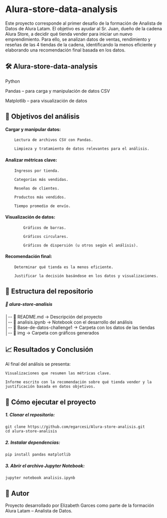 # Alura-store-data-analysis

Este proyecto corresponde al primer desafío de la formación de Analista de Datos de Alura Latam.
El objetivo es ayudar al Sr. Juan, dueño de la cadena Alura Store, a decidir qué tienda vender para iniciar un nuevo emprendimiento.
Para ello, se analizan datos de ventas, rendimiento y reseñas de las 4 tiendas de la cadena, identificando la menos eficiente y elaborando una recomendación final basada en los datos.



## 🛠️ Alura-store-data-analysis

Python

Pandas – para carga y manipulación de datos CSV

Matplotlib – para visualización de datos



## 🎯 Objetivos del análisis
#### Cargar y manipular datos:

        Lectura de archivos CSV con Pandas.

        Limpieza y tratamiento de datos relevantes para el análisis.
#### Analizar métricas clave:

        Ingresos por tienda.

        Categorías más vendidas.

        Reseñas de clientes.

        Productos más vendidos.

        Tiempo promedio de envío.
#### Visualización de datos:
    
            Gráficos de barras.

            Gráficos circulares.

            Gráficos de dispersión (u otros según el análisis).
#### Recomendación final:

        Determinar qué tienda es la menos eficiente.

        Justificar la decisión basándose en los datos y visualizaciones.



## 📂 Estructura del repositorio

##### 📁 alura-store-analisis
│-- 📄 README.md                 → Descripción del proyecto  
│-- 📄 analisis.ipynb            → Notebook con el desarrollo del análisis  
│-- 📁 Base-de-datos-challenge1  → Carpeta con los datos de las tiendas  
│-- 📁 img                       → Carpeta con gráficos generados  



## 📈 Resultados y Conclusión

Al final del análisis se presenta:

    Visualizaciones que resumen las métricas clave.

    Informe escrito con la recomendación sobre qué tienda vender y la justificación basada en datos objetivos.



## 🚀 Cómo ejecutar el proyecto

##### 1. Clonar el repositorio:
   
    git clone https://github.com/egarcesi/Alura-store-analisis.git
    cd alura-store-analisis

##### 2. Instalar dependencias:
   
    pip install pandas matplotlib
 
##### 3. Abrir el archivo Jupyter Notebook:

    jupyter notebook analisis.ipynb



## 📌 Autor

Proyecto desarrollado por Elizabeth Garces como parte de la formación Alura Latam – Analista de Datos.
